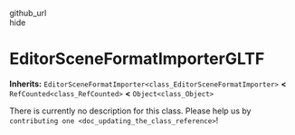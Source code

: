 github\_url  
hide

# EditorSceneFormatImporterGLTF

**Inherits:**
`EditorSceneFormatImporter<class_EditorSceneFormatImporter>` **&lt;**
`RefCounted<class_RefCounted>` **&lt;** `Object<class_Object>`

There is currently no description for this class. Please help us by
`contributing one <doc_updating_the_class_reference>`!
